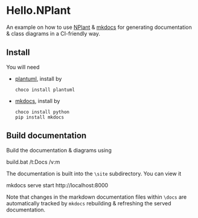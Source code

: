 # Hello.NPlant

An example on how to use [NPlant](https://github.com/nplant/nplant) & [mkdocs](http://www.mkdocs.org/) for generating documentation & class diagrams in a CI-friendly way.

## Install 

You will need

  - [plantuml](http://plantuml.sourceforge.net/), install by 
	  
		choco install plantuml

  - [mkdocs](http://www.mkdocs.org/), install by 
  
		choco install python
		pip install mkdocs

## Build documentation

Build the documentation & diagrams using

   build.bat /t:Docs /v:m

The documentation is built into the `\site` subdirectory. You can view it

   mkdocs serve
   start http://localhost:8000
   
Note that changes in the markdown documentation files within `\docs` are automatically tracked by `mkdocs` rebuilding & refreshing the served documentation.
